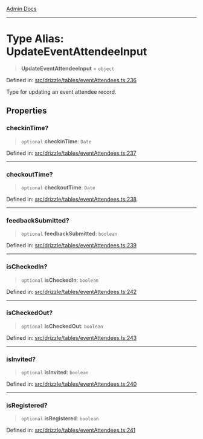 [Admin Docs](/)

***

# Type Alias: UpdateEventAttendeeInput

> **UpdateEventAttendeeInput** = `object`

Defined in: [src/drizzle/tables/eventAttendees.ts:236](https://github.com/Sourya07/talawa-api/blob/ead7a48e0174153214ee7311f8b242ee1c1a12ca/src/drizzle/tables/eventAttendees.ts#L236)

Type for updating an event attendee record.

## Properties

### checkinTime?

> `optional` **checkinTime**: `Date`

Defined in: [src/drizzle/tables/eventAttendees.ts:237](https://github.com/Sourya07/talawa-api/blob/ead7a48e0174153214ee7311f8b242ee1c1a12ca/src/drizzle/tables/eventAttendees.ts#L237)

***

### checkoutTime?

> `optional` **checkoutTime**: `Date`

Defined in: [src/drizzle/tables/eventAttendees.ts:238](https://github.com/Sourya07/talawa-api/blob/ead7a48e0174153214ee7311f8b242ee1c1a12ca/src/drizzle/tables/eventAttendees.ts#L238)

***

### feedbackSubmitted?

> `optional` **feedbackSubmitted**: `boolean`

Defined in: [src/drizzle/tables/eventAttendees.ts:239](https://github.com/Sourya07/talawa-api/blob/ead7a48e0174153214ee7311f8b242ee1c1a12ca/src/drizzle/tables/eventAttendees.ts#L239)

***

### isCheckedIn?

> `optional` **isCheckedIn**: `boolean`

Defined in: [src/drizzle/tables/eventAttendees.ts:242](https://github.com/Sourya07/talawa-api/blob/ead7a48e0174153214ee7311f8b242ee1c1a12ca/src/drizzle/tables/eventAttendees.ts#L242)

***

### isCheckedOut?

> `optional` **isCheckedOut**: `boolean`

Defined in: [src/drizzle/tables/eventAttendees.ts:243](https://github.com/Sourya07/talawa-api/blob/ead7a48e0174153214ee7311f8b242ee1c1a12ca/src/drizzle/tables/eventAttendees.ts#L243)

***

### isInvited?

> `optional` **isInvited**: `boolean`

Defined in: [src/drizzle/tables/eventAttendees.ts:240](https://github.com/Sourya07/talawa-api/blob/ead7a48e0174153214ee7311f8b242ee1c1a12ca/src/drizzle/tables/eventAttendees.ts#L240)

***

### isRegistered?

> `optional` **isRegistered**: `boolean`

Defined in: [src/drizzle/tables/eventAttendees.ts:241](https://github.com/Sourya07/talawa-api/blob/ead7a48e0174153214ee7311f8b242ee1c1a12ca/src/drizzle/tables/eventAttendees.ts#L241)
